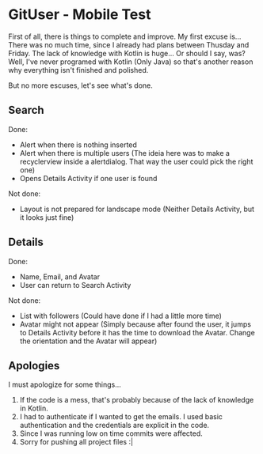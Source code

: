 # GitUser - Mobile Test

First of all, there is things to complete and improve.
My first excuse is... There was no much time, since I already had plans between Thusday and Friday. 
The lack of knowledge with Kotlin is huge... Or should I say, was? Well, I've never programed with Kotlin (Only Java) so that's another reason why everything isn't finished and polished.

But no more escuses, let's see what's done.

Search
---
Done:
* Alert when there is nothing inserted
* Alert when there is multiple users (The ideia here was to make a recyclerview inside a alertdialog. That way the user could pick the right one)
* Opens Details Activity if one user is found

Not done:
* Layout is not prepared for landscape mode (Neither Details Activity, but it looks just fine)

Details
---

Done:
* Name, Email, and Avatar
* User can return to Search Activity

Not done:
* List with followers (Could have done if I had a little more time)
* Avatar might not appear (Simply because after found the user, it jumps to Details Activity before it has the time to download the Avatar. Change the orientation and the Avatar will appear)

Apologies
-

I must apologize for some things...

1.  If the code is a mess, that's probably because of the lack of knowledge in Kotlin.
2.  I had to authenticate if I wanted to get the emails. I used basic authentication and the credentials are explicit in the code.
3.  Since I was running low on time commits were affected.
4.  Sorry for pushing all project files :|
